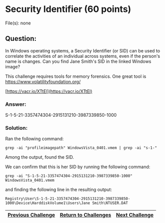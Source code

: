 # Security Identifier (60 points)

File(s): none

## Question:

In Windows operating systems, a Security Identifier (or SID) can be used to correlate the activities of an individual across systems, even if the person's name is changes. Can you find Jane Smith's SID in the linked Windows image?

This challenge requires tools for memory forensics. One great tool is https://www.volatilityfoundation.org/

[https://vacr.io/XTtEl](https://vacr.io/XTtEl)

### Answer:

S-1-5-21-3357474304-2915131210-3987339850-1000

### Solution:

Ran the following command:

```
grep -ai "profileimagepath" WindowsVista_0401.vmem | grep -ai "s-1-"
```

Among the output, found the SID.

We can confirm that this is her SID by running the following command:

```
grep -ai "S-1-5-21-3357474304-2915131210-3987339850-1000" WindowsVista_0401.vmem
```

and finding the following line in the resulting output:

```
Registry\User\S-1-5-21-3357474304-2915131210-3987339850-1000\Device\HarddiskVolume1\Users\Jane Smith\NTUSER.DAT
```

| [Previous Challenge](/Challenges/Investigate/6) | [Return to Challenges](/Challenges/../../../#modules) | [Next Challenge](/Challenges/Investigate/8) |
| :------- | :-----: | ------: |